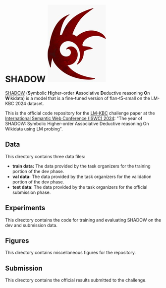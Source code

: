  # SHADOW ![alt text for screen readers](/figures/shadow.jpg "PSYCHIC")
[SHADOW](https://huggingface.co/HannaAbiAkl/shadow) (**S**ymbolic **H**igher-order **A**ssociative **D**eductive reasoning **O**n **W**ikidata) is a model that is a fine-tuned version of flan-t5-small on the LM-KBC 2024 dataset.

This is the official code repository for the [LM-KBC](https://lm-kbc.github.io/challenge2024/) challenge paper at the [International Semantic Web Conference (ISWC) 2024](https://iswc2024.semanticweb.org/event/3715c6fc-e2d7-47eb-8c01-5fe4ac589a52/websitePage:31a4e26d-8447-40e9-b5e9-d983446a80c8): "The year of SHADOW: Symbolic Higher-order Associative Deductive reasoning On Wikidata using LM probing".

## Data
This directory contains three data files:
- **train data:** The data provided by the task organizers for the training portion of the dev phase.
- **val data:** The data provided by the task organizers for the validation portion of the dev phase.
- **test data:** The data provided by the task organizers for the official submission phase.

## Experiments
This directory contains the code for training and evaluating SHADOW on the dev and submission data.

## Figures
This directory contains miscellaneous figures for the repository.

## Submission
This directory contains the official results submitted to the challenge.
